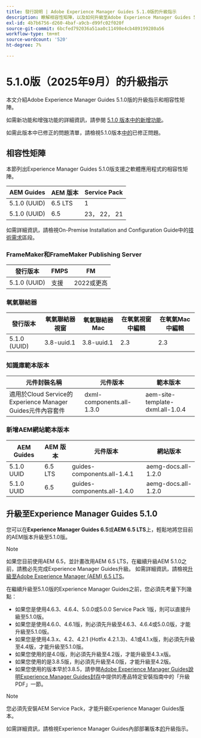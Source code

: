 ```yaml
---
title: 發行說明 | Adobe Experience Manager Guides 5.1.0版的升級指示
description: 瞭解相容性矩陣，以及如何升級至Adobe Experience Manager Guides 5.1.0版。
exl-id: 4b7b6756-d260-4baf-a9cb-d99fc02f020f
source-git-commit: 6bcfed792036a51aa0c11498e4cb489199280a56
workflow-type: tm+mt
source-wordcount: '520'
ht-degree: 7%

---
```


# 5.1.0版（2025年9月）的升級指示

本文介紹Adobe Experience Manager Guides 5.1.0版的升級指示和相容性矩陣。

如需新功能和增強功能的詳細資訊，請參閱 [5.1.0 版本中的新增功能](../release-info/whats-new-5-1-0.md)。

如需此版本中已修正的問題清單，請檢視5.1.0版本[中的](../release-info/fixed-issues-5-1-0.md)已修正問題。

## 相容性矩陣

本節列出Experience Manager Guides 5.1.0版支援之軟體應用程式的相容性矩陣。

| AEM Guides | AEM 版本 | Service Pack |
| --- | --- | --- |
| 5.1.0 (UUID) | 6.5 LTS | 1 |
| 5.1.0 (UUID) | 6.5 | 23， 22， 21 |

如需詳細資訊，請檢視On-Premise Installation and Configuration Guide中的[技術需求](../install-guide/download-install-technical-requirements.md)區段。

### FrameMaker和FrameMaker Publishing Server

| 發行版本 | FMPS | FM |
| --- | --- | --- |
| 5.1.0 (UUID) | 支援 | 2022或更高 |

### 氧氣聯結器

| 發行版本 | 氧氣聯結器視窗 | 氧氣聯結器Mac | 在氧氣視窗中編輯 | 在氧氣Mac中編輯 |
| --- | --- | --- |--- |--- |
| 5.1.0 (UUID) | 3.8-uuid.1 | 3.8-uuid.1 | 2.3 | 2.3 |

### 知識庫範本版本

| 元件封裝名稱 | 元件版本 | 範本版本 |
|---|---|---|
| 適用於Cloud Service的Experience Manager Guides元件內容套件 | dxml-components.all-1.3.0 | aem-site-template-dxml.all-1.0.4 |

### 新增AEM網站範本版本


| AEM Guides | AEM 版本 | 元件版本 | 網站版本 |
|---|---|---| ---|
| 5.1.0 UUID | 6.5 LTS | guides-components.all-1.4.1 | aemg-docs.all-1.2.0 |
| 5.1.0 UUID | 6.5 | guides-components.all-1.4.0 | aemg-docs.all-1.2.0 |

## 升級至Experience Manager Guides 5.1.0

您可以在&#x200B;**Experience Manager Guides 6.5**&#x200B;或&#x200B;**AEM 6.5 LTS**&#x200B;上，輕鬆地將您目前的AEM版本升級至5.1.0版。

>[!NOTE]
>
> 如果您目前使用AEM 6.5，並計畫改用AEM 6.5 LTS，在繼續升級AEM 5.1.0之前，請務必先完成Experience Manager Guides升級。 如需詳細資訊，請檢視[升級至Adobe Experience Manager (AEM) 6.5 LTS](https://experienceleague.adobe.com/en/docs/experience-manager-65-lts/content/implementing/deploying/upgrading/upgrade)。

在繼續升級至5.1.0版的Experience Manager Guides之前，您必須先考量下列幾點：

- 如果您是使用4.6.3、4.6.4、5.0.0或5.0.0 Service Pack 1版，則可以直接升級至5.1.0版。
- 如果您是使用4.6.0、4.6.1版，則必須先升級至4.6.3、4.6.4或5.0.0版，才能升級至5.1.0版。
- 如果您是使用4.3.x、4.2、4.2.1 (Hotfix 4.2.1.3)、4.1或4.1.x版，則必須先升級至4.4版，才能升級至5.1.0版。
- 如果您使用的是4.0版，則必須先升級至4.2版，才能升級至4.3.x版。
- 如果您使用的是3.8.5版，則必須先升級至4.0版，才能升級至4.2版。
- 如果您使用的版本早於3.8.5，請參閱[Adobe Experience Manager Guides說明Experience Manager Guides封存](https://helpx.adobe.com/xml-documentation-for-experience-manager/archive.html)中提供的產品特定安裝指南中的「升級PDF」一節。

>[!NOTE]
>
>您必須先安裝AEM Service Pack，才能升級Experience Manager Guides版本。

如需詳細資訊，請檢視Experience Manager Guides內部部署版本[的](../install-guide/upgrade-xml-documentation.md)升級指示。


